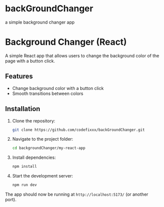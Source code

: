 
# backGroundChanger
a simple background changer app

# Background Changer (React)
A simple React app that allows users to change the background color of the page with a button click.

## Features
- Change background color with a button click
- Smooth transitions between colors

## Installation

1. Clone the repository:
   ```sh
   git clone https://github.com/codefixxx/backGroundChanger.git
   ```
2. Navigate to the project folder:
   ```sh
   cd backgroundChanger/my-react-app
   ```
3. Install dependencies:
   ```sh
   npm install
   ```
4. Start the development server:
   ```sh
   npm run dev
   ```

The app should now be running at `http://localhost:5173/` (or another port).


